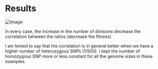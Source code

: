 Results
===

![Image](https://github.com/pilarcormo/Correlations/blob/master/Results/Rplot.redandblue.png?raw=false)

In every case, the increase in the number of divisions decrease the correlation between the ratios (decrease the fitness)


I am tented to say that the correlation is in general better when we have a higher number of heterozygous SNPs (1/500). I kept the number of homozygous SNP more or less constant for all the genome sizes in these examples. 






